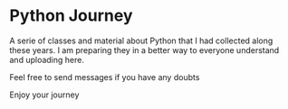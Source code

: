 # Python Journey
A serie of classes and material about Python that I had collected along these years.
I am preparing they in a better way to everyone understand and uploading here.

Feel free to send messages if you have any doubts

Enjoy your journey 
